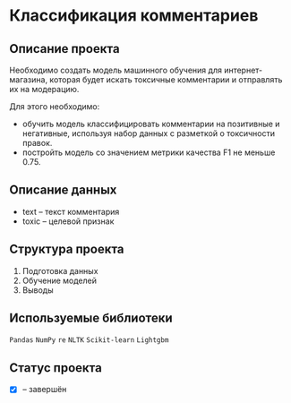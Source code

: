 # Классификация комментариев

## Описание проекта
Необходимо создать модель машинного обучения для интернет-магазина, которая будет искать токсичные комментарии и отправлять их на модерацию.

Для этого необходимо:

* oбучить модель классифицировать комментарии на позитивные и негативные, используя набор данных с разметкой о токсичности правок.
* постройть модель со значением метрики качества F1 не меньше 0.75.

## Описание данных
* text – текст комментария  
* toxic – целевой признак  

## Структура проекта
1. Подготовка данных  
2. Обучение моделей  
3. Выводы  

## Используемые библиотеки
`Pandas` `NumPy` `re` `NLTK` `Scikit-learn` `Lightgbm`

## Статус проекта
- [x] – завершён